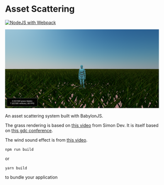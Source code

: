 # Asset Scattering

[![NodeJS with Webpack](https://github.com/BarthPaleologue/babylonjs-template/actions/workflows/webpack.yml/badge.svg)](https://github.com/BarthPaleologue/babylonjs-template/actions/workflows/webpack.yml)

![Screenshot](./cover.png)

An asset scattering system built with BabylonJS.

The grass rendering is based on [this video]() from Simon Dev. It is itself based on [this gdc conference]().

The wind sound effect is from [this video](https://www.youtube.com/watch?v=a3aFMAalCpk).

```
npm run build
```

or

```
yarn build
```

to bundle your application
